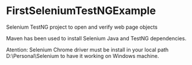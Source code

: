 # FirstSeleniumTestNGExample
Selenium TestNG project to open and verify web page objects

Maven has been used to install Selenium Java and TestNG dependencies.

Atention: Selenium Chrome driver must be install in your local path D:\Personal\Selenium to have it working on Windows machine.

